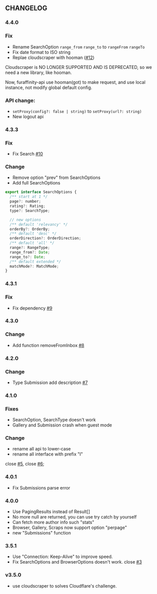 ## CHANGELOG

### 4.4.0

### Fix

- Rename SearchOption `range_from` `range_to` to `rangeFrom` `rangeTo` 
- Fix date format to ISO string
- Replae cloudscraper with hooman ([#12](https://github.com/recallfuture/furaffinity-api/pull/12))

Cloudscraper is NO LONGER SUPPORTED AND IS DEPRECATED, so we need a new library, like hooman.

Now, furaffinity-api use hooman(got) to make request, and use local instance, not modify global default config.

### API change:

- `setProxy(config?: false | string)` to `setProxy(url?: string)`
- New logout api

### 4.3.3

### Fix

- Fix Search [#10](https://github.com/recallfuture/furaffinity-api/issues/10)

### Change

- Remove option "prev" from SearchOptions
- Add full SearchOptions

```js
export interface SearchOptions {
  /** start at 1 */
  page?: number;
  rating?: Rating;
  type?: SearchType;

  // new options
  /** default 'relevancy' */
  orderBy?: OrderBy;
  /** default 'desc' */
  orderDirection?: OrderDirection;
  /** default 'all' */
  range?: RangeType;
  range_from?: Date;
  range_to?: Date;
  /** default extended */
  matchMode?: MatchMode;
}
```

### 4.3.1

### Fix

- Fix dependency [#9](https://github.com/recallfuture/furaffinity-api/issues/9)

### 4.3.0

### Change

- Add function removeFromInbox [#8](https://github.com/recallfuture/furaffinity-api/issues/8)

### 4.2.0

### Change

- Type Submission add description [#7](https://github.com/recallfuture/furaffinity-api/issues/7)

### 4.1.0

### Fixes

- SearchOption, SearchType doesn't work
- Gallery and Submission crash when guest mode

### Change

- rename all api to lower-case
- rename all interface with prefix "I"

close [#5](https://github.com/recallfuture/furaffinity-api/issues/5), close [#6](https://github.com/recallfuture/furaffinity-api/issues/6);

### 4.0.1

- Fix Submissions parse error

### 4.0.0

- Use PagingResults instead of Result[]
- No more null are returned, you can use try catch by yourself
- Can fetch more author info such "stats"
- Browser, Gallery, Scraps now support option "perpage"
- new "Submissions" function

### 3.5.1

- Use "Connection: Keep-Alive" to improve speed.
- Fix SearchOptions and BrowserOptions doesn't work. close [#3](https://github.com/recallfuture/furaffinity-api/issues/3)

### v3.5.0

- use cloudscraper to solves Cloudflare's challenge.
